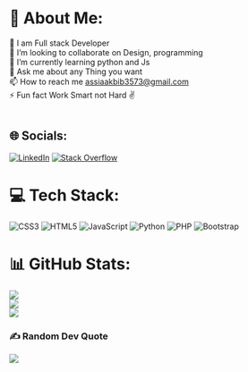 # 💫 About Me:
🏫 I am Full stack Developer<br>👯 I’m looking to collaborate on Design, programming<br>🌱 I’m currently learning python and Js<br>💬 Ask me about any Thing you want<br>📫 How to reach me assiaakbib3573@gmail.com<br>⚡ Fun fact Work Smart not Hard ✌️<br><br>


## 🌐 Socials:
[![LinkedIn](https://img.shields.io/badge/LinkedIn-%230077B5.svg?logo=linkedin&logoColor=white)](https://linkedin.com/in/assiya-akbib) [![Stack Overflow](https://img.shields.io/badge/-Stackoverflow-FE7A16?logo=stack-overflow&logoColor=white)](https://stackoverflow.com/users/20549070) 

# 💻 Tech Stack:
![CSS3](https://img.shields.io/badge/css3-%231572B6.svg?style=for-the-badge&logo=css3&logoColor=white) ![HTML5](https://img.shields.io/badge/html5-%23E34F26.svg?style=for-the-badge&logo=html5&logoColor=white) ![JavaScript](https://img.shields.io/badge/javascript-%23323330.svg?style=for-the-badge&logo=javascript&logoColor=%23F7DF1E) ![Python](https://img.shields.io/badge/python-3670A0?style=for-the-badge&logo=python&logoColor=ffdd54) ![PHP](https://img.shields.io/badge/php-%23777BB4.svg?style=for-the-badge&logo=php&logoColor=white )   ![Bootstrap](https://img.shields.io/badge/bootstrap-%23563D7C.svg?style=for-the-badge&logo=bootstrap&logoColor=white) 	
# 📊 GitHub Stats:
![](https://github-readme-stats.vercel.app/api?username=ASSIYAAKBIB&theme=city_light&hide_border=false&include_all_commits=true&count_private=true)<br/>
![](https://github-readme-streak-stats.herokuapp.com/?user=ASSIYAAKBIB&theme=city_light&hide_border=false)<br/>
![](https://github-readme-stats.vercel.app/api/top-langs/?username=ASSIYAAKBIB&theme=city_light&hide_border=false&include_all_commits=true&count_private=true&layout=compact)

### ✍️ Random Dev Quote
![](https://quotes-github-readme.vercel.app/api?type=horizontal&theme=light)

<!-- Proudly created with GPRM ( https://gprm.itsvg.in ) -->
